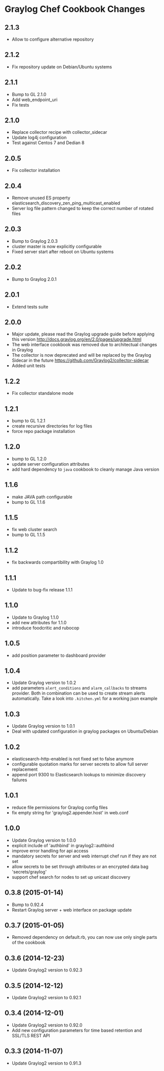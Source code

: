 Graylog Chef Cookbook Changes
==============================

## 2.1.3

* Allow to configure alternative repository

## 2.1.2

* Fix repository update on Debian/Ubuntu systems

## 2.1.1

* Bump to GL 2.1.0
* Add web_endpoint_uri
* Fix tests

## 2.1.0

* Replace collector recipe with collector_sidecar
* Update log4j configuration
* Test against Centos 7 and Dedian 8

## 2.0.5

* Fix collector installation

## 2.0.4

* Remove unused ES property elasticsearch_discovery_zen_ping_multicast_enabled
* Server log file pattern changed to keep the correct number of rotated files

## 2.0.3

* Bump to Graylog 2.0.3
* cluster master is now explicitly configurable
* Fixed server start after reboot on Ubuntu systems

## 2.0.2

* Bump to Graylog 2.0.1

## 2.0.1

* Extend tests suite

## 2.0.0

* Major update, please read the Graylog upgrade guide before applying this version
  http://docs.graylog.org/en/2.0/pages/upgrade.html
* The web interface cookbook was removed due to architectual changes in Graylog
* The collector is now deprecated and will be replaced by the Graylog Sidecar in the future
  https://github.com/Graylog2/collector-sidecar
* Added unit tests

## 1.2.2

* Fix collector standalone mode

## 1.2.1

* bump to GL 1.2.1
* create recursive directories for log files
* force repo package installation

## 1.2.0

* bump to GL 1.2.0
* update server configuration attributes
* add hard dependency to `java` cookbook to cleanly manage Java version

## 1.1.6

* make JAVA path configurable
* bump to GL 1.1.6

## 1.1.5

* fix web cluster search
* bump to GL 1.1.5

## 1.1.2

* fix backwards compartibility with Graylog 1.0

## 1.1.1

* Update to bug-fix release 1.1.1

## 1.1.0

* Update to Graylog 1.1.0
* add new attributes for 1.1.0
* introduce foodcritic and rubocop

## 1.0.5

* add position parameter to dashboard provider

## 1.0.4

* Update Graylog version to 1.0.2
* add parameters `alert_conditions` and `alarm_callbacks` to streams provider.
  Both in combination can be used to create stream alerts automatically.
  Take a look into `.kitchen.yml` for a working json example

## 1.0.3

* Update Graylog version to 1.0.1
* Deal with updated configuration in graylog packages on Ubuntu/Debian

## 1.0.2

* elasticsearch-http-enabled is not fixed set to false anymore
* configurable quotation marks for server secrets to allow full server replacement
* append port 9300 to Elasticsearch lookups to minimize discovery failures

## 1.0.1

* reduce file permissions for Graylog config files
* fix empty string for 'graylog2.appender.host' in web.conf

## 1.0.0

* Update Graylog version to 1.0.0
* explicit include of 'authbind' in graylog2::authbind
* improve error handling for api access
* mandatory secrets for server and web interrupt chef run if they are not set
* allow secrets to be set through attributes or an encrypted data bag 'secrets/graylog'
* support chef search for nodes to set up unicast discovery

## 0.3.8 (2015-01-14)

* Bump to 0.92.4
* Restart Graylog server + web interface on package update

## 0.3.7 (2015-01-05)

* Removed dependency on default.rb, you can now use only single parts of the cookbook

## 0.3.6 (2014-12-23)

* Update Graylog2 version to 0.92.3

## 0.3.5 (2014-12-12)

* Update Graylog2 version to 0.92.1

## 0.3.4 (2014-12-01)

* Update Graylog2 version to 0.92.0
* Add new configuration parameters for time based retention and SSL/TLS REST API

## 0.3.3 (2014-11-07)

* Update Graylog2 version to 0.91.3
